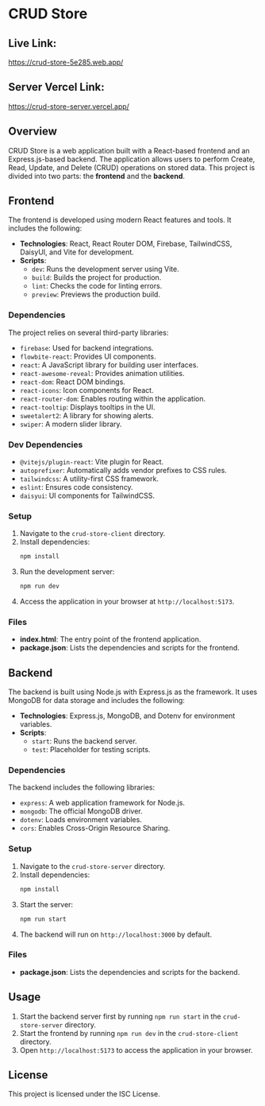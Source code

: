 # CRUD Store

## Live Link:
https://crud-store-5e285.web.app/

## Server Vercel Link:
https://crud-store-server.vercel.app/

## Overview
CRUD Store is a web application built with a React-based frontend and an Express.js-based backend. The application allows users to perform Create, Read, Update, and Delete (CRUD) operations on stored data. This project is divided into two parts: the **frontend** and the **backend**.

## Frontend
The frontend is developed using modern React features and tools. It includes the following:

- **Technologies**: React, React Router DOM, Firebase, TailwindCSS, DaisyUI, and Vite for development.
- **Scripts**:
  - `dev`: Runs the development server using Vite.
  - `build`: Builds the project for production.
  - `lint`: Checks the code for linting errors.
  - `preview`: Previews the production build.

### Dependencies
The project relies on several third-party libraries:

- `firebase`: Used for backend integrations.
- `flowbite-react`: Provides UI components.
- `react`: A JavaScript library for building user interfaces.
- `react-awesome-reveal`: Provides animation utilities.
- `react-dom`: React DOM bindings.
- `react-icons`: Icon components for React.
- `react-router-dom`: Enables routing within the application.
- `react-tooltip`: Displays tooltips in the UI.
- `sweetalert2`: A library for showing alerts.
- `swiper`: A modern slider library.

### Dev Dependencies

- `@vitejs/plugin-react`: Vite plugin for React.
- `autoprefixer`: Automatically adds vendor prefixes to CSS rules.
- `tailwindcss`: A utility-first CSS framework.
- `eslint`: Ensures code consistency.
- `daisyui`: UI components for TailwindCSS.

### Setup

1. Navigate to the `crud-store-client` directory.
2. Install dependencies:
   ```bash
   npm install
   ```
3. Run the development server:
   ```bash
   npm run dev
   ```
4. Access the application in your browser at `http://localhost:5173`.

### Files
- **index.html**: The entry point of the frontend application.
- **package.json**: Lists the dependencies and scripts for the frontend.

## Backend
The backend is built using Node.js with Express.js as the framework. It uses MongoDB for data storage and includes the following:

- **Technologies**: Express.js, MongoDB, and Dotenv for environment variables.
- **Scripts**:
  - `start`: Runs the backend server.
  - `test`: Placeholder for testing scripts.

### Dependencies
The backend includes the following libraries:

- `express`: A web application framework for Node.js.
- `mongodb`: The official MongoDB driver.
- `dotenv`: Loads environment variables.
- `cors`: Enables Cross-Origin Resource Sharing.

### Setup

1. Navigate to the `crud-store-server` directory.
2. Install dependencies:
   ```bash
   npm install
   ```
3. Start the server:
   ```bash
   npm run start
   ```
4. The backend will run on `http://localhost:3000` by default.

### Files
- **package.json**: Lists the dependencies and scripts for the backend.

## Usage
1. Start the backend server first by running `npm run start` in the `crud-store-server` directory.
2. Start the frontend by running `npm run dev` in the `crud-store-client` directory.
3. Open `http://localhost:5173` to access the application in your browser.

## License
This project is licensed under the ISC License.
